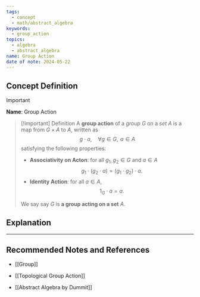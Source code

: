 ```yaml
---
tags:
  - concept
  - math/abstract_algebra
keywords:
  - group_action
topics:
  - algebra
  - abstract_algebra
name: Group Action
date of note: 2024-05-22
---
```


## Concept Definition

>[!important]
>**Name**: Group Action

>[!important] Definition
>A **group action** of a *group* $G$ on a *set* $A$ is a map from $G \times A$ to $A$, written as 
>$$
>g \cdot a, \quad \forall g\in G,\,\; a \in A 
>$$
>satisfying the following properties:
>- **Associativity on Acton**: for all $g_{1}, g_{2} \in G$ and $a\in A$
>$$
>g_{1} \cdot (g_{2} \cdot a) = (g_{1} \cdot g_{2}) \cdot a.
>$$
>- **Identity Action**: for all $a\in A$,
>  $$
>  1_{G} \cdot a = a.
> $$
> 
>We say say $G$ is **a group acting on a set** $A$. 



## Explanation





-----------
##  Recommended Notes and References

- [[Group]]

- [[Topological Group Action]]

- [[Abstract Algebra by Dummit]]